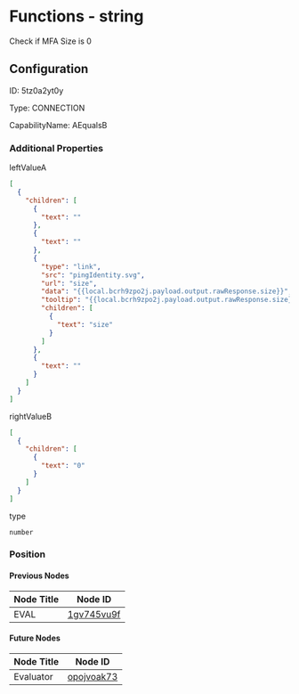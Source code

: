 # Functions - string 
Check if MFA Size is 0
## Configuration
ID:  5tz0a2yt0y

Type: CONNECTION 

CapabilityName: AEqualsB






### Additional Properties
leftValueA
```json 
[
  {
    "children": [
      {
        "text": ""
      },
      {
        "text": ""
      },
      {
        "type": "link",
        "src": "pingIdentity.svg",
        "url": "size",
        "data": "{{local.bcrh9zpo2j.payload.output.rawResponse.size}}",
        "tooltip": "{{local.bcrh9zpo2j.payload.output.rawResponse.size}}",
        "children": [
          {
            "text": "size"
          }
        ]
      },
      {
        "text": ""
      }
    ]
  }
]
```


rightValueB
```json 
[
  {
    "children": [
      {
        "text": "0"
      }
    ]
  }
]
```


type
```string 
number
```





### Position

#### Previous Nodes
| Node Title | Node ID |
| :------------- | ------------ |
| EVAL | [1gv745vu9f](./1gv745vu9f.md) | 
 
 #### Future Nodes
| Node Title | Node ID |
| :------------- | ------------ |
| Evaluator |[opojvoak73](./opojvoak73.md) | 